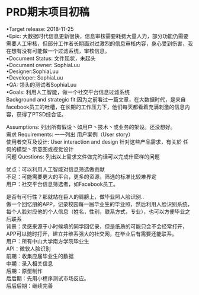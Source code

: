 # PRD期末项目初稿



•Target release: 2018-11-25<br>
•Epic: 大数据时代信息更新很快，信息审核需要耗费大量人力，部分功能仍需要需要人工审核，但部分工作者长期面对过激烈的信息审核内容，身心受到伤害，我在想有没有可能做一个过滤系统，审核信息。<br>
•Document Status: 文件现状，未起头<br>
•Document owner: SophiaLuu<br>
•Designer:SophiaLuu<br>
•Developer: SophiaLuu<br>
•QA: 领头的测试者SophiaLuu<br>
•Goals: 利用人工智能，做一个社交平台信息过滤系统<br>
Background and strategic fit:因为之前看过一篇文章，在大数据时代，是来自facebook员工的吐槽，在长期的工作压力下，他们每天都看着充满刺激的信息内容，获得了PTSD综合证。<br>

Assumptions: 列出所有假设丶如用户丶技术丶或业务的架设。还没想好。<br>
需求 Requirements: 一一列出 用户案例（User story）<br>
使用者交互及设计: User interaction and design 针对这些产品需求，有关於 任何的模型丶示意图或视觉设计<br>
问题 Questions: 列出以上需求文件做完旳话可以完成什麽样的问题<br>

优点：可以利用人工智能对信息筛选做贡献<br>
不足：可能需要更大的平台，更多的资源，筛选的标准比较难界定<br>
用户：社交平台信息筛选者，如Facebook员工。<br>

是否有可行性？那就站在巨人的肩膀上，做毕业照人脸识别..<br>
做一个回忆册的APP，记录校园每一届毕业生的毕业照，然后利用人脸识别系统，每个人脸对应他的个人信息（姓名，性别，联系方式，专业），也可以方便毕业之后联系<br>
背景：灵感来源于小时候填的同学回忆录，但是纸质的可能只会不会经常打开，APP可以随时打开，建立并维系强大的社交网，在毕业后有需要还能联系。<br>
用户：所有中山大学南方学院毕业生<br>
API：微软人脸识别<br>
前期：收集应届毕业生的数据<br>
中期：录入相关信息<br>
后期：原型制作<br>
后后期：先用小程序测试市场反应。<br>
后后后期：继续完善<br>
